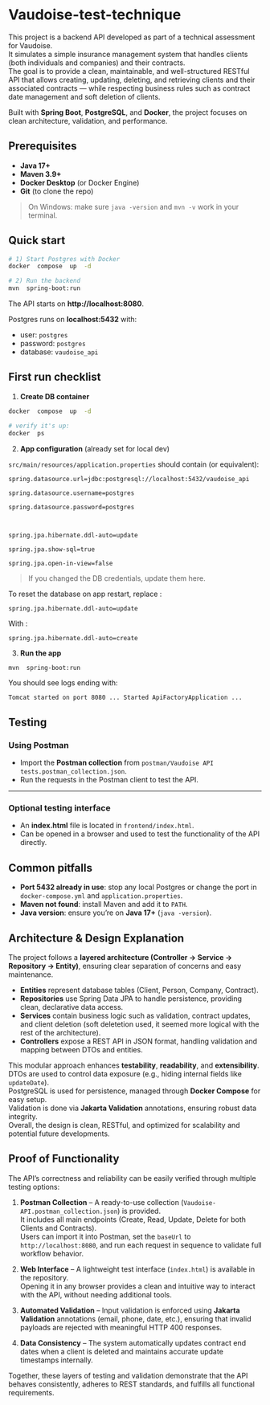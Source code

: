 
# Vaudoise-test-technique

This project is a backend API developed as part of a technical assessment for Vaudoise.  
It simulates a simple insurance management system that handles clients (both individuals and companies) and their contracts.  
The goal is to provide a clean, maintainable, and well-structured RESTful API that allows creating, updating, deleting, and retrieving clients and their associated contracts — while respecting business rules such as contract date management and soft deletion of clients.

Built with **Spring Boot**, **PostgreSQL**, and **Docker**, the project focuses on clean architecture, validation, and performance.


## Prerequisites

-  **Java 17+**
-  **Maven 3.9+**
-  **Docker Desktop** (or Docker Engine)
-  **Git** (to clone the repo)

> On Windows: make sure `java -version` and `mvn -v` work in your terminal.

## Quick start

```bash
# 1) Start Postgres with Docker
docker  compose  up  -d

# 2) Run the backend
mvn  spring-boot:run
```

The API starts on **http://localhost:8080**.

Postgres runs on **localhost:5432** with:
- user: `postgres`
- password: `postgres`
- database: `vaudoise_api`

## First run checklist

  

1)  **Create DB container**

```bash
docker  compose  up  -d

# verify it's up:
docker  ps
```

2)  **App configuration** (already set for local dev)

`src/main/resources/application.properties` should contain (or equivalent):

```properties
spring.datasource.url=jdbc:postgresql://localhost:5432/vaudoise_api

spring.datasource.username=postgres

spring.datasource.password=postgres

  

spring.jpa.hibernate.ddl-auto=update

spring.jpa.show-sql=true

spring.jpa.open-in-view=false
```

> If you changed the DB credentials, update them here.

To reset the database on app restart, replace :

```properties
spring.jpa.hibernate.ddl-auto=update
```
With :

```properties
spring.jpa.hibernate.ddl-auto=create
```
3)  **Run the app**

```bash
mvn  spring-boot:run
```
You should see logs ending with:
```
Tomcat started on port 8080 ... Started ApiFactoryApplication ...
```

## Testing

### Using Postman

- Import the **Postman collection** from `postman/Vaudoise API tests.postman_collection.json`.
- Run the requests in the Postman client to test the API.
---

 ### Optional testing interface
 - An **index.html** file is located in `frontend/index.html`.
 - Can be opened in a browser and used to test the functionality of the API directly.

## Common pitfalls

-  **Port 5432 already in use**: stop any local Postgres or change the port in `docker-compose.yml` and `application.properties`.
-  **Maven not found**: install Maven and add it to `PATH`.
-  **Java version**: ensure you’re on **Java 17+** (`java -version`).

## Architecture & Design Explanation

The project follows a **layered architecture (Controller → Service → Repository → Entity)**, ensuring clear separation of concerns and easy maintenance.  
- **Entities** represent database tables (Client, Person, Company, Contract).  
- **Repositories** use Spring Data JPA to handle persistence, providing clean, declarative data access.  
- **Services** contain business logic such as validation, contract updates, and client deletion (soft deletetion used, it seemed more logical with the rest of the architecture).  
- **Controllers** expose a REST API in JSON format, handling validation and mapping between DTOs and entities.

This modular approach enhances **testability**, **readability**, and **extensibility**. DTOs are used to control data exposure (e.g., hiding internal fields like `updateDate`).  
PostgreSQL is used for persistence, managed through **Docker Compose** for easy setup.  
Validation is done via **Jakarta Validation** annotations, ensuring robust data integrity.  
Overall, the design is clean, RESTful, and optimized for scalability and potential future developments.

## Proof of Functionality

The API’s correctness and reliability can be easily verified through multiple testing options:

1. **Postman Collection** – A ready-to-use collection (`Vaudoise-API.postman_collection.json`) is provided.  
   It includes all main endpoints (Create, Read, Update, Delete for both Clients and Contracts).  
   Users can import it into Postman, set the `baseUrl` to `http://localhost:8080`, and run each request in sequence to validate full workflow behavior.

2. **Web Interface** – A lightweight test interface (`index.html`) is available in the repository.  
   Opening it in any browser provides a clean and intuitive way to interact with the API, without needing additional tools.

3. **Automated Validation** – Input validation is enforced using **Jakarta Validation** annotations (email, phone, date, etc.), ensuring that invalid payloads are rejected with meaningful HTTP 400 responses.

4. **Data Consistency** – The system automatically updates contract end dates when a client is deleted and maintains accurate update timestamps internally.

Together, these layers of testing and validation demonstrate that the API behaves consistently, adheres to REST standards, and fulfills all functional requirements.

